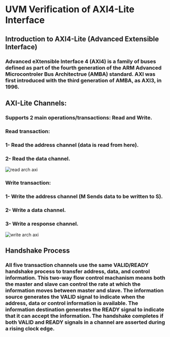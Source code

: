 # UVM Verification of AXI4-Lite Interface 

## Introduction to AXI4-Lite (Advanced Extensible Interface)
### Advanced eXtensible Interface 4 (AXI4) is a family of buses defined as part of the fourth generation of the ARM Advanced Microcontroler Bus Architectrue (AMBA) standard. AXI was first introduced with the third generation of AMBA, as AXI3, in 1996.

## AXI-Lite Channels:
### Supports 2 main operations/transactions: Read and Write.
### Read transaction:
###  1- Read the address channel (data is read from here).
###  2- Read the data channel.
![read arch axi](https://github.com/yassinelkashef/UVM-Verification-of-AXI4-Lite-Interface-/assets/110354392/b27ca242-9715-465e-8a84-39e1a79e72e0)
### Write transaction:
###  1- Write the address channel (M Sends data to be written to S).
###  2- Write a data channel.
###  3- Write a response channel.
![write arch axi](https://github.com/yassinelkashef/UVM-Verification-of-AXI4-Lite-Interface-/assets/110354392/ba889b15-9ecc-4596-8d61-2788d1bdb4c1)



## Handshake Process
### All five transaction channels use the same VALID/READY handshake process to transfer address, data, and control information. This two-way flow control machanism means both the master and slave can control the rate at which the information moves between master and slave. The information source generates the VALID signal to indicate when the address, data or control information is available. The information destination generates the READY signal to indicate that it can accept the information. The handshake completes if both VALID and READY signals in a channel are asserted during a rising clock edge.
